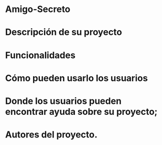 # Amigo-Secreto

# Descripción de su proyecto
# Funcionalidades
# Cómo pueden usarlo los usuarios
# Donde los usuarios pueden encontrar ayuda sobre su proyecto;
# Autores del proyecto.

